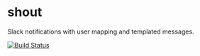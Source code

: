 # shout
Slack notifications with user mapping and templated messages.

[![Build Status](https://travis-ci.org/bbokorney/shout.svg?branch=master)](https://travis-ci.org/bbokorney/shout)
